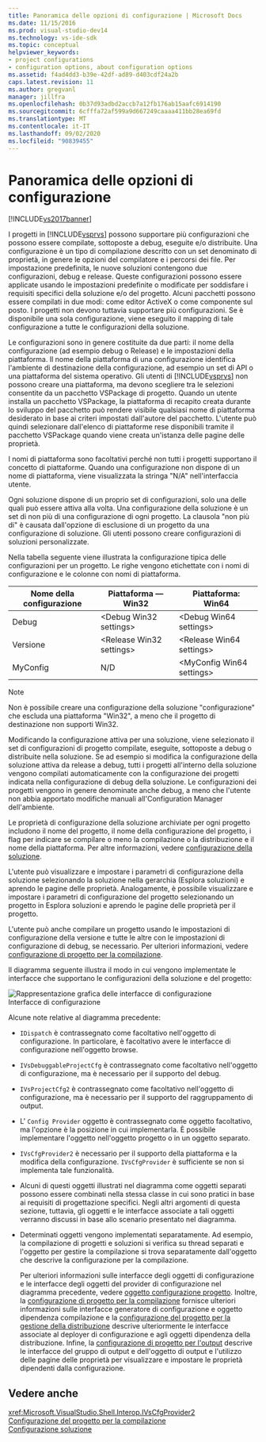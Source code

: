 ```yaml
---
title: Panoramica delle opzioni di configurazione | Microsoft Docs
ms.date: 11/15/2016
ms.prod: visual-studio-dev14
ms.technology: vs-ide-sdk
ms.topic: conceptual
helpviewer_keywords:
- project configurations
- configuration options, about configuration options
ms.assetid: f4ad4dd3-b39e-42df-ad89-d403cdf24a2b
caps.latest.revision: 11
ms.author: gregvanl
manager: jillfra
ms.openlocfilehash: 0b37d93adbd2accb7a12fb176ab15aafc6914190
ms.sourcegitcommit: 6cfffa72af599a9d667249caaaa411bb28ea69fd
ms.translationtype: MT
ms.contentlocale: it-IT
ms.lasthandoff: 09/02/2020
ms.locfileid: "90839455"
---
```

# <a name="configuration-options-overview"></a>Panoramica delle opzioni di configurazione
[!INCLUDE[vs2017banner](../../includes/vs2017banner.md)]

I progetti in [!INCLUDE[vsprvs](../../includes/vsprvs-md.md)] possono supportare più configurazioni che possono essere compilate, sottoposte a debug, eseguite e/o distribuite. Una configurazione è un tipo di compilazione descritto con un set denominato di proprietà, in genere le opzioni del compilatore e i percorsi dei file. Per impostazione predefinita, le nuove soluzioni contengono due configurazioni, debug e release. Queste configurazioni possono essere applicate usando le impostazioni predefinite o modificate per soddisfare i requisiti specifici della soluzione e/o del progetto. Alcuni pacchetti possono essere compilati in due modi: come editor ActiveX o come componente sul posto. I progetti non devono tuttavia supportare più configurazioni. Se è disponibile una sola configurazione, viene eseguito il mapping di tale configurazione a tutte le configurazioni della soluzione.  
  
 Le configurazioni sono in genere costituite da due parti: il nome della configurazione (ad esempio debug o Release) e le impostazioni della piattaforma. Il nome della piattaforma di una configurazione identifica l'ambiente di destinazione della configurazione, ad esempio un set di API o una piattaforma del sistema operativo. Gli utenti di [!INCLUDE[vsprvs](../../includes/vsprvs-md.md)] non possono creare una piattaforma, ma devono scegliere tra le selezioni consentite da un pacchetto VSPackage di progetto. Quando un utente installa un pacchetto VSPackage, la piattaforma di recapito creata durante lo sviluppo del pacchetto può rendere visibile qualsiasi nome di piattaforma desiderato in base ai criteri impostati dall'autore del pacchetto. L'utente può quindi selezionare dall'elenco di piattaforme rese disponibili tramite il pacchetto VSPackage quando viene creata un'istanza delle pagine delle proprietà.  
  
 I nomi di piattaforma sono facoltativi perché non tutti i progetti supportano il concetto di piattaforme. Quando una configurazione non dispone di un nome di piattaforma, viene visualizzata la stringa "N/A" nell'interfaccia utente.  
  
 Ogni soluzione dispone di un proprio set di configurazioni, solo una delle quali può essere attiva alla volta. Una configurazione della soluzione è un set di non più di una configurazione di ogni progetto. La clausola "non più di" è causata dall'opzione di esclusione di un progetto da una configurazione di soluzione. Gli utenti possono creare configurazioni di soluzioni personalizzate.  
  
 Nella tabella seguente viene illustrata la configurazione tipica delle configurazioni per un progetto. Le righe vengono etichettate con i nomi di configurazione e le colonne con nomi di piattaforma.  
  
|Nome della configurazione|Piattaforma — Win32|Piattaforma: Win64|  
|------------------------|----------------------|----------------------|  
|Debug|\<Debug Win32 settings>|\<Debug Win64 settings>|  
|Versione|\<Release Win32 settings>|\<Release Win64 settings>|  
|MyConfig|N/D|\<MyConfig Win64 settings>|  
  
> [!NOTE]
> Non è possibile creare una configurazione della soluzione "configurazione" che escluda una piattaforma "Win32", a meno che il progetto di destinazione non supporti Win32.  
  
 Modificando la configurazione attiva per una soluzione, viene selezionato il set di configurazioni di progetto compilate, eseguite, sottoposte a debug o distribuite nella soluzione. Se ad esempio si modifica la configurazione della soluzione attiva da release a debug, tutti i progetti all'interno della soluzione vengono compilati automaticamente con la configurazione dei progetti indicata nella configurazione di debug della soluzione. Le configurazioni dei progetti vengono in genere denominate anche debug, a meno che l'utente non abbia apportato modifiche manuali all'Configuration Manager dell'ambiente.  
  
 Le proprietà di configurazione della soluzione archiviate per ogni progetto includono il nome del progetto, il nome della configurazione del progetto, i flag per indicare se compilare o meno la compilazione o la distribuzione e il nome della piattaforma. Per altre informazioni, vedere [configurazione della soluzione](../../extensibility/internals/solution-configuration.md).  
  
 L'utente può visualizzare e impostare i parametri di configurazione della soluzione selezionando la soluzione nella gerarchia (Esplora soluzioni) e aprendo le pagine delle proprietà. Analogamente, è possibile visualizzare e impostare i parametri di configurazione del progetto selezionando un progetto in Esplora soluzioni e aprendo le pagine delle proprietà per il progetto.  
  
 L'utente può anche compilare un progetto usando le impostazioni di configurazione della versione e tutte le altre con le impostazioni di configurazione di debug, se necessario. Per ulteriori informazioni, vedere [configurazione di progetto per la compilazione](../../extensibility/internals/project-configuration-for-building.md).  
  
 Il diagramma seguente illustra il modo in cui vengono implementate le interfacce che supportano le configurazioni della soluzione e del progetto:  
  
 ![Rappresentazione grafica delle interfacce di configurazione](../../extensibility/internals/media/vsconfiginterfaces.gif "vsConfigInterfaces")  
Interfacce di configurazione  
  
 Alcune note relative al diagramma precedente:  
  
- `IDispatch` è contrassegnato come facoltativo nell'oggetto di configurazione. In particolare, è facoltativo avere le interfacce di configurazione nell'oggetto browse.  
  
- `IVsDebuggableProjectCfg` è contrassegnato come facoltativo nell'oggetto di configurazione, ma è necessario per il supporto del debug.  
  
- `IVsProjectCfg2` è contrassegnato come facoltativo nell'oggetto di configurazione, ma è necessario per il supporto del raggruppamento di output.  
  
- L' `Config Provider` oggetto è contrassegnato come oggetto facoltativo, ma l'opzione è la posizione in cui implementarla. È possibile implementare l'oggetto nell'oggetto progetto o in un oggetto separato.  
  
- `IVsCfgProvider2` è necessario per il supporto della piattaforma e la modifica della configurazione. `IVsCfgProvider` è sufficiente se non si implementa tale funzionalità.  
  
- Alcuni di questi oggetti illustrati nel diagramma come oggetti separati possono essere combinati nella stessa classe in cui sono pratici in base ai requisiti di progettazione specifici. Negli altri argomenti di questa sezione, tuttavia, gli oggetti e le interfacce associate a tali oggetti verranno discussi in base allo scenario presentato nel diagramma.  
  
- Determinati oggetti vengono implementati separatamente. Ad esempio, la compilazione di progetti e soluzioni si verifica su thread separati e l'oggetto per gestire la compilazione si trova separatamente dall'oggetto che descrive la configurazione per la compilazione.  
  
  Per ulteriori informazioni sulle interfacce degli oggetti di configurazione e le interfacce degli oggetti del provider di configurazione nel diagramma precedente, vedere [oggetto configurazione progetto](../../extensibility/internals/project-configuration-object.md). Inoltre, la [configurazione di progetto per la compilazione](../../extensibility/internals/project-configuration-for-building.md) fornisce ulteriori informazioni sulle interfacce generatore di configurazione e oggetto dipendenza compilazione e la [configurazione del progetto per la gestione della distribuzione](../../extensibility/internals/project-configuration-for-managing-deployment.md) descrive ulteriormente le interfacce associate al deployer di configurazione e agli oggetti dipendenza della distribuzione. Infine, la [configurazione di progetto per l'output](../../extensibility/internals/project-configuration-for-output.md) descrive le interfacce del gruppo di output e dell'oggetto di output e l'utilizzo delle pagine delle proprietà per visualizzare e impostare le proprietà dipendenti dalla configurazione.  
  
## <a name="see-also"></a>Vedere anche  
 <xref:Microsoft.VisualStudio.Shell.Interop.IVsCfgProvider2>   
 [Configurazione del progetto per la compilazione](../../extensibility/internals/project-configuration-for-building.md)   
 [Configurazione soluzione](../../extensibility/internals/solution-configuration.md)
